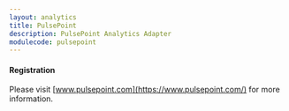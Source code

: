 ```yaml
---
layout: analytics
title: PulsePoint
description: PulsePoint Analytics Adapter
modulecode: pulsepoint
---
```


#### Registration

Please visit [www.pulsepoint.com](https://www.pulsepoint.com/) for more information.

